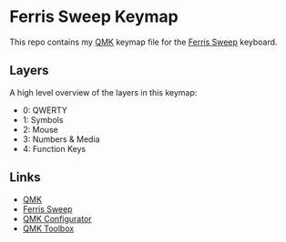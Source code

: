 # Ferris Sweep Keymap

This repo contains my [QMK](https://qmk.fm/) keymap file for the [Ferris Sweep](https://github.com/davidphilipbarr/Sweep) keyboard.

## Layers

A high level overview of the layers in this keymap:

- 0: QWERTY
- 1: Symbols
- 2: Mouse
- 3: Numbers & Media
- 4: Function Keys

## Links

- [QMK](https://qmk.fm/)
- [Ferris Sweep](https://github.com/davidphilipbarr/Sweep)
- [QMK Configurator](https://config.qmk.fm)
- [QMK Toolbox](https://github.com/qmk/qmk_toolbox)
